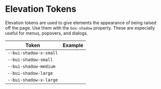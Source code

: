 # Elevation Tokens

Elevation tokens are used to give elements the appearance of being raised off the page. Use them with the `box-shadow` property. These are especially useful for menus, popovers, and dialogs.

| Token                  | Example                                                                           |
| ---------------------- | --------------------------------------------------------------------------------- |
| `--bui-shadow-x-small` | <div class="elevation-demo" style="box-shadow: var(--bui-shadow-x-small);"></div> |
| `--bui-shadow-small`   | <div class="elevation-demo" style="box-shadow: var(--bui-shadow-small);"></div>   |
| `--bui-shadow-medium`  | <div class="elevation-demo" style="box-shadow: var(--bui-shadow-medium);"></div>  |
| `--bui-shadow-large`   | <div class="elevation-demo" style="box-shadow: var(--bui-shadow-large);"></div>   |
| `--bui-shadow-x-large` | <div class="elevation-demo" style="box-shadow: var(--bui-shadow-x-large);"></div> |
